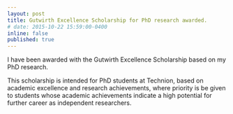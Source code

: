 ```yaml
---
layout: post
title: Gutwirth Excellence Scholarship for PhD research awarded.
# date: 2015-10-22 15:59:00-0400
inline: false
published: true
---
```


I have been awarded with the Gutwirth Excellence Scholarship based on my PhD
research.

This scholarship is intended for PhD students at Technion, based on academic
excellence and research achievements, where priority is be given to students
whose academic achievements indicate a high potential for further career as
independent researchers.

